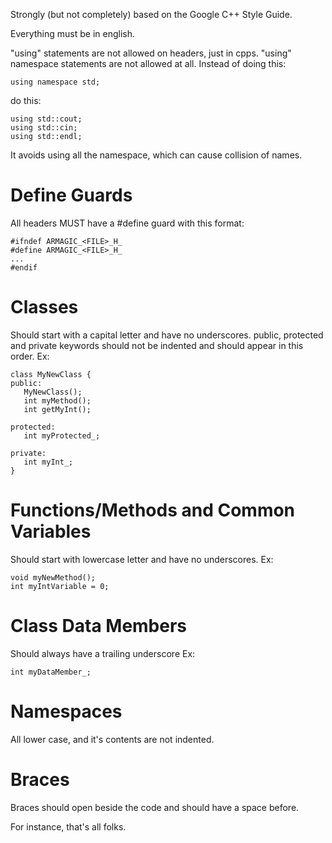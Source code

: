 Strongly (but not completely) based on the Google C++ Style Guide.

Everything must be in english.

"using" statements are not allowed on headers, just in cpps.
"using" namespace statements are not allowed at all. Instead of doing this:
```
using namespace std;
```
do this:
```
using std::cout;
using std::cin;
using std::endl;
```
It avoids using all the namespace, which can cause collision of names.

# Define Guards #
All headers MUST have a #define guard with this format:
```
#ifndef ARMAGIC_<FILE>_H_
#define ARMAGIC_<FILE>_H_
...
#endif
```

# Classes #
Should start with a capital letter and have no underscores.
public, protected and private keywords should not be indented and should appear in this order.
Ex:
```
class MyNewClass {
public:
   MyNewClass();  
   int myMethod();
   int getMyInt();

protected:
   int myProtected_;

private:
   int myInt_;
}
```

# Functions/Methods and Common Variables #
Should start with lowercase letter and have no underscores.
Ex:
```
void myNewMethod();
int myIntVariable = 0;
```

# Class Data Members #
Should always have a trailing underscore
Ex:
```
int myDataMember_;
```

# Namespaces #
All lower case, and it's contents are not indented.

# Braces #
Braces should open beside the code and should have a space before.



For instance, that's all folks.